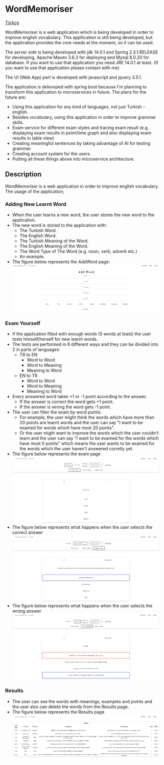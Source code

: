 # WordMemoriser

[Türkçe](https://github.com/ksavas/IddaAnalyser/edit/master/README.md)

WordMemoriser is a web application which is being developed in order to improve english vocabulary. This appllication is still being developed, but the application 
provides the core needs at the moment, so it can be used.

The server side is being developed with jdk 14.0.1 and Spring 2.3.1.RELEASE for developing, Apache Maven 3.6.3 for deploying and Mysql 8.0.20 for database.
If you want to use that application you need JRE 14.0.1 at least. (If you want to use that application please contact with me)

The UI (Web App) part is developed with javascript and jquery 3.5.1.

The application is delevoped with spring boot because I'm planning to transform this application to microservices in future. 
The plans for the future are:
- Using this application for any kind of languages, not just Turkish - english.
- Besides vocabulary, using this application in order to improve grammar skills.
- Exam service for different exam styles and tracing exam result (e.g. displaying exam results in point/time graph and also displaying exam results in table view)
- Creating meaningful sentences by taking advantage of AI for testing grammar.
- Creating account system for the users.
- Putting all these things above into microservice architecture.

## Description
WordMemoriser is a web application in order to improve english vocabulary. The usage of the application;

### Adding New Learnt Word
- When the user learns a new word, the user stores the new word to the application.
- The new word is stored to the application with:
  - The Turkish Word.
  - The English Word.
  - The Turkish Meaning of the Word.
  - The English Meaning of the Word.
  - The Word Type of The Word (e.g. noun, verb, adverb etc.)
  - An example.
- The figure below represents the AddWord page:
<img src="https://github.com/ksavas/WordMemoriser/blob/master/SS/AddWord.png"><br>


### Exam Yourself
- If the application filled with enough words (5 words at least) the user tests himself/herself for new learnt words.
- The tests are performed in 6 different ways and they can be divided into 2 in parts of languages:
  - TR to EN
    - Word to Word
    - Word to Meaning
    - Meaning to Word
  - EN to TR
    - Word to Word
    - Word to Meaning
    - Meaning to Word
- Every answered word takes +1 or -1 point according to the answer.
  - If the answer is correct the word gets +1 point.
  - If the answer is wrong the word gets -1 point.
- The user can filter the exam by word points:
  - For example, the user might think the words which have more than 20 points are learnt words and the user can say "I want to be examed for words which have most 20 points".
  - Or the user might want to improve the words which the user couldn't learn and the user can say "I want to be examed for the words which have most 0 points" which means the 
    user wants to be examed for the words which the user haven't answered corretly yet.
- The figure below represents the exam page
<img src="https://github.com/ksavas/WordMemoriser/blob/master/SS/Exam.png"><br>
- The figure below represents what happens when the user selects the correct answer
<img src="https://github.com/ksavas/WordMemoriser/blob/master/SS/ExamTrueAnswer.png"><br>
- The figure below represents what happens when the user selects the wrong answer
<img src="https://github.com/ksavas/WordMemoriser/blob/master/SS/ExamFalseAnswer.png"><br>

### Results
- The user can see the words with meanings, examples and points and the user also can delete the words from the Results page.
- The figure below represents the Results page
<img src="https://github.com/ksavas/WordMemoriser/blob/master/SS/Results.png"><br>
